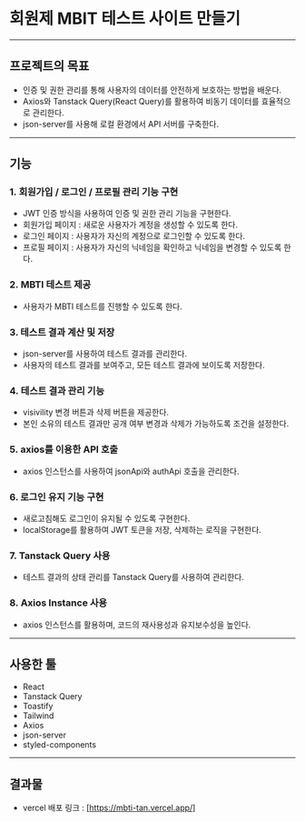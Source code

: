 # 회원제 MBIT 테스트 사이트 만들기
----
## 프로젝트의 목표
- 인증 및 권한 관리를 통해 사용자의 데이터를 안전하게 보호하는 방법을 배운다.
- Axios와 Tanstack Query(React Query)를 활용하여 비동기 데이터를 효율적으로 관리한다.
- json-server를 사용해 로컬 환경에서 API 서버를 구축한다.
----
## 기능
### 1. 회원가입 / 로그인 / 프로필 관리 기능 구현
- JWT 인증 방식을 사용하여 인증 및 권한 관리 기능을 구현한다.
- 회원가입 페이지 : 새로운 사용자가 계정을 생성할 수 있도록 한다.
- 로그인 페이지 : 사용자가 자신의 계정으로 로그인할 수 있도록 한다.
- 프로필 페이지 : 사용자가 자신의 닉네임을 확인하고 닉네임을 변경할 수 있도록 한다.
 
### 2. MBTI 테스트 제공  
- 사용자가 MBTI 테스트를 진행할 수 있도록 한다.

### 3. 테스트 결과 계산 및 저장
- json-server를 사용하여 테스트 결과를 관리한다.
- 사용자의 테스트 결과를 보여주고, 모든 테스트 결과에 보이도록 저장한다.

### 4. 테스트 결과 관리 기능
- visivility 변경 버튼과 삭제 버튼을 제공한다.
- 본인 소유의 테스트 결과만 공개 여부 변경과 삭제가 가능하도록 조건을 설정한다.

### 5. axios를 이용한 API 호출
- axios 인스턴스를 사용하여 jsonApi와 authApi 호출을 관리한다.

### 6. 로그인 유지 기능 구현
- 새로고침해도 로그인이 유지될 수 있도록 구현한다.
- localStorage를 활용하여 JWT 토큰을 저장, 삭제하는 로직을 구현한다.

### 7. Tanstack Query 사용
- 테스트 결과의 상태 관리를 Tanstack Query를 사용하여 관리한다.

### 8. Axios Instance 사용
- axios 인스턴스를 활용하며, 코드의 재사용성과 유지보수성을 높인다.

----
## 사용한 툴
- React
- Tanstack Query
- Toastify
- Tailwind
- Axios
- json-server
- styled-components
----
## 결과물
- vercel 배포 링크 : [https://mbti-tan.vercel.app/]
